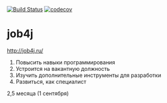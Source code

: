 [![Build Status](https://travis-ci.org/SGchernykh/job4j.svg?branch=master)](https://travis-ci.org/SGchernykh/job4j)
[![codecov](https://codecov.io/gh/SGchernykh/job4j/branch/master/graph/badge.svg)](https://codecov.io/gh/SGchernykh/job4j)

# job4j
http://job4j.ru/
1) Повысить навыки программирования 
2) Устроится на вакантную должность 
3) Изучить дополнительные инструменты для разработки 
4) Развиться, как специалист 

2,5 месяца (1 сентября) 